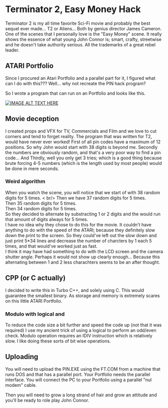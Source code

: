 # Terminator 2, Easy Money Hack

Terminator 2 is my all time favorite Sci-Fi movie and probably the best sequel ever made... T2 or Aliens... Both by genius director James Cameron.
One of the scenes that I personally love is the "Easy Money" scene. It really shows the essence of what young John Connor is; smart, crafty, streetwise and he doesn't take authority serious. All the trademarks of a great rebel leader.

## ATARI Portfolio
Since I procured an Atari Portfolio and a parallel part for it, I figured what can I do with this???
Well... why not recreate the PIN hack program?

So I wrote a program that can run on an Portfolio and looks like this.

[![IMAGE ALT TEXT HERE](https://img.youtube.com/vi/yB82FNPoiPM/0.jpg)](https://www.youtube.com/watch?v=yB82FNPoiPM)

## Movie deception
I created props and VFX for TV, Commercials and Film and we love to cut corners and tend to forget reality.
The program that was written for T2, would have never ever worked!
First of all pin codes have a maximum of 12 positions. So why John would start with 38 digits is beyond me.
Secondly the numbers are obviously random, and that's a very poor way to find a pin code...
And Thirdly, well you only get 3 tries; which is a good thing because brute forcing 4-5 numbers (which is the length used by most people) would be done in mere seconds.

### Weird algorithm
When you watch the scene, you will notice that we start of with 38 random digits for 5 times. < br/>
Then we have 37 random digits for 5 times. <br />
Then 35 random digits for 5 times. <br />
Then 34 random digits for 5 times. <br />
So they decided to alternate by substracting 1 or 2 digits and the would run that amount of digits always for 5 times.<br />
I have no idea why they chose to do this for the movie. It couldn't have anything to do with the speed of the ATARI; because they definitely slow down the print to the screen. So they could've left out the slow down and just print 5*34 lines and decrease the number of charcters by 1 each 5 times, and that would've worked just as fast.<br />
I think it may have had something to do with the LCD screen and the camera shutter angle. Perhaps it would not show up clearly enough... Because this alternating between 1 and 2 less charachters seems to be an after thought.

## CPP (or C actually)
I decided to write this in Turbo C++, and solely using C. This would guarantee the smallest binary. As storage and memory is extremely scares on this little ATARI Portfolio.

### Modulo with logical and
To reduce the code size a bit further and speed the code up (not that it was required) I use my ancient trick of using a logical to perform an odd/even check. Modulo operation requires an IDIV instruction which is relatively slow. I like doing these sorts of bit wise operations.

## Uploading
You will need to upload the PIN.EXE using the FT.COM from a machine that runs DOS and that has a parallel port.
Your Portfolio needs the parallel interface.
You will connect the PC to your Portfolio using a parallel "nul modem" cable.

Then you will need to grow a long strand of hair and grow an attitude and you'll be ready to role play John Connor.
